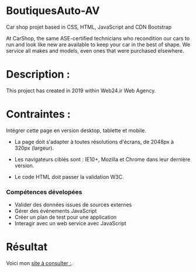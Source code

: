 # BoutiquesAuto-AV

Car shop projet based in CSS, HTML, JavaScript and CDN Bootstrap

 At CarShop, the same ASE-certified technicians who recondition our cars to run and look like new are available to keep your car in the best of shape. We service all makes and models, even ones that were purchased elsewhere.

# Description : 

This project has created in 2019 within Web24.ir Web Agency.

# Contraintes :

Intégrer cette page en version desktop, tablette et mobile.

- La page doit s'adapter à toutes résolutions d'écrans, de 2048px à 320px (largeur).

- Les navigateurs ciblés sont : IE10+, Mozilla et Chrome dans leur dernière version.

- Le code HTML doit passer la validation W3C.


### Compétences dévelopées

* Valider des données issues de sources externes
* Gérer des événements JavaScript
* Créer un plan de test pour une application
* Interagir avec un web service avec JavaScript

# Résultat

Voici mon [site à consulter :](https://av-code80.github.io/BoutiquesAuto-AV/).
